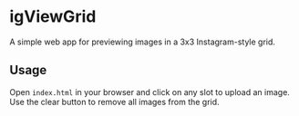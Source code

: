 # igViewGrid

A simple web app for previewing images in a 3x3 Instagram-style grid.

## Usage

Open `index.html` in your browser and click on any slot to upload an image. Use the clear button to remove all images from the grid.
